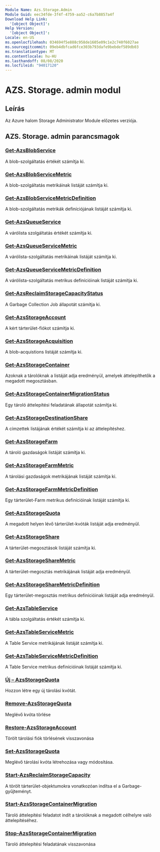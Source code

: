 ```yaml
---
Module Name: Azs.Storage.Admin
Module Guid: eec34fde-3f4f-4759-aa52-c6a7b8857a4f
Download Help Link:
  '[object Object]': 
Help Version:
  '[object Object]': 
Locale: en-US
ms.openlocfilehash: 034694f5e888c958de1605e09c1e2c740f6027ae
ms.sourcegitcommit: 09eb4dbfcad6fce303b793dafe9bebdef589db03
ms.translationtype: MT
ms.contentlocale: hu-HU
ms.lasthandoff: 08/08/2020
ms.locfileid: "94017120"
---
```

# AZS. Storage. admin modul
## Leírás
Az Azure halom Storage Administrator Module előzetes verziója.  

## AZS. Storage. admin parancsmagok
### [Get-AzsBlobService](Get-AzsBlobService.md)
A blob-szolgáltatás értékét számítja ki.

### [Get-AzsBlobServiceMetric](Get-AzsBlobServiceMetric.md)
A blob-szolgáltatás metrikáinak listáját számítja ki.

### [Get-AzsBlobServiceMetricDefinition](Get-AzsBlobServiceMetricDefinition.md)
A blob-szolgáltatás metrikák definíciójának listáját számítja ki.

### [Get-AzsQueueService](Get-AzsQueueService.md)
A várólista szolgáltatás értékét számítja ki.

### [Get-AzsQueueServiceMetric](Get-AzsQueueServiceMetric.md)
A várólista-szolgáltatás metrikáinak listáját számítja ki.

### [Get-AzsQueueServiceMetricDefinition](Get-AzsQueueServiceMetricDefinition.md)
A várólista-szolgáltatás metrikus definícióinak listáját számítja ki.

### [Get-AzsReclaimStorageCapacityStatus](Get-AzsReclaimStorageCapacityStatus.md)
A Garbage Collection Job állapotát számítja ki.

### [Get-AzsStorageAccount](Get-AzsStorageAccount.md)
A kért tárterület-fiókot számítja ki.

### [Get-AzsStorageAcquisition](Get-AzsStorageAcquisition.md)
A blob-acquistions listáját számítja ki.

### [Get-AzsStorageContainer](Get-AzsStorageContainer.md)
Azoknak a tárolóknak a listáját adja eredményül, amelyek áttelepíthetők a megadott megosztásban.

### [Get-AzsStorageContainerMigrationStatus](Get-AzsStorageContainerMigrationStatus.md)
Egy tároló áttelepítési feladatának állapotát számítja ki.

### [Get-AzsStorageDestinationShare](Get-AzsStorageDestinationShare.md)
A címzettek listájának értékét számítja ki az áttelepítéshez.

### [Get-AzsStorageFarm](Get-AzsStorageFarm.md)
A tároló gazdaságok listáját számítja ki.

### [Get-AzsStorageFarmMetric](Get-AzsStorageFarmMetric.md)
A tárolási gazdaságok metrikájának listáját számítja ki.

### [Get-AzsStorageFarmMetricDefinition](Get-AzsStorageFarmMetricDefinition.md)
Egy tárterület-Farm metrikus definícióinak listáját számítja ki.

### [Get-AzsStorageQuota](Get-AzsStorageQuota.md)
A megadott helyen lévő tárterület-kvóták listáját adja eredményül.

### [Get-AzsStorageShare](Get-AzsStorageShare.md)
A tárterület-megosztások listáját számítja ki.

### [Get-AzsStorageShareMetric](Get-AzsStorageShareMetric.md)
A tárterület-megosztás metrikájának listáját adja eredményül.

### [Get-AzsStorageShareMetricDefinition](Get-AzsStorageShareMetricDefinition.md)
Egy tárterület-megosztás metrikus definícióinak listáját adja eredményül.

### [Get-AzsTableService](Get-AzsTableService.md)
A tábla szolgáltatás értékét számítja ki.

### [Get-AzsTableServiceMetric](Get-AzsTableServiceMetric.md)
A Table Service metrikájának listáját számítja ki.

### [Get-AzsTableServiceMetricDefinition](Get-AzsTableServiceMetricDefinition.md)
A Table Service metrikus definícióinak listáját számítja ki.

### [Új – AzsStorageQuota](New-AzsStorageQuota.md)
Hozzon létre egy új tárolási kvótát.

### [Remove-AzsStorageQuota](Remove-AzsStorageQuota.md)
Meglévő kvóta törlése

### [Restore-AzsStorageAccount](Restore-AzsStorageAccount.md)
Törölt tárolási fiók törlésének visszavonása

### [Set-AzsStorageQuota](Set-AzsStorageQuota.md)
Meglévő tárolási kvóta létrehozása vagy módosítása.

### [Start-AzsReclaimStorageCapacity](Start-AzsReclaimStorageCapacity.md)
A törölt tárterület-objektumokra vonatkozóan indítsa el a Garbage-gyűjteményt.

### [Start-AzsStorageContainerMigration](Start-AzsStorageContainerMigration.md)
Tároló áttelepítési feladatot indít a tárolóknak a megadott célhelyre való áttelepítéséhez.

### [Stop-AzsStorageContainerMigration](Stop-AzsStorageContainerMigration.md)
Tároló áttelepítési feladatának visszavonása

